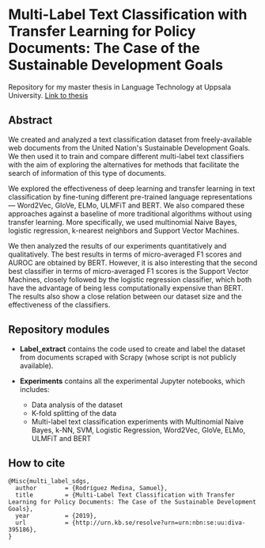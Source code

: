 # Multi-Label Text Classification with Transfer Learning for Policy Documents: The Case of the Sustainable Development Goals

Repository for my master thesis in Language Technology at Uppsala University.
[Link to thesis](http://uu.diva-portal.org/smash/record.jsf?pid=diva2%3A1360968&dswid=-5478)

## Abstract

We created and analyzed a text classification dataset from freely-available web documents from the United Nation's Sustainable Development Goals. We then used it to train and compare different multi-label text classifiers with the aim of exploring the alternatives for methods that facilitate the search of information of this type of documents.

We explored the effectiveness of deep learning and transfer learning in text classification by fine-tuning different pre-trained language representations — Word2Vec, GloVe, ELMo, ULMFiT and BERT. We also compared these approaches against a baseline of more traditional algorithms without using transfer learning. More specifically, we used multinomial Naive Bayes, logistic regression, k-nearest neighbors and Support Vector Machines.

We then analyzed the results of our experiments quantitatively and qualitatively. The best results in terms of micro-averaged F1 scores and AUROC are obtained by BERT. However, it is also interesting that the second best classifier in terms of micro-averaged F1 scores is the Support Vector Machines, closely followed by the logistic regression classifier, which both have the advantage of being less computationally expensive than BERT. The results also show a close relation between our dataset size and the effectiveness of the classifiers.

## Repository modules

* **Label_extract** contains the code used to create and label the dataset from documents scraped with Scrapy (whose script is not publicly available).
* **Experiments** contains all the experimental Jupyter notebooks, which includes:
  
  * Data analysis of the dataset
  * K-fold splitting of the data
  * Multi-label text classification experiments with Multinomial Naive Bayes, k-NN, SVM, Logistic Regression, Word2Vec, GloVe, ELMo, ULMFiT and BERT

## How to cite
```
@Misc{multi_label_sdgs,
  author        = {Rodríguez Medina, Samuel},
  title         = {Multi-Label Text Classification with Transfer Learning for Policy Documents: The Case of the Sustainable Development Goals},
  year          = {2019},
  url           = {http://urn.kb.se/resolve?urn=urn:nbn:se:uu:diva-395186},
}
```
